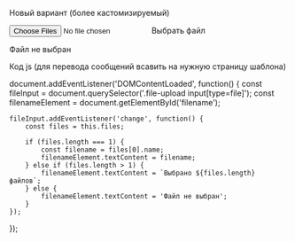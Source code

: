 Новый вариант (более кастомизируемый)

<div class="file-upload">
     <label>
          <input type="file" name="file" multiple>
          <span>Выбрать файл</span>
     </label>
</div>
<!--Вывод названия файла-->
<p id="filename" class="filename">Файл не выбран</p>

Код js (для перевода сообщений всавить на нужную страницу шаблона)

document.addEventListener('DOMContentLoaded', function() {
    const fileInput = document.querySelector('.file-upload input[type=file]');
    const filenameElement = document.getElementById('filename');

    fileInput.addEventListener('change', function() {
        const files = this.files;

        if (files.length === 1) {
            const filename = files[0].name;
            filenameElement.textContent = filename;
        } else if (files.length > 1) {
            filenameElement.textContent = `Выбрано ${files.length} файлов`;
        } else {
            filenameElement.textContent = 'Файл не выбран';
        }
    });
});
